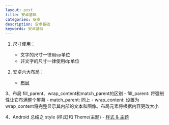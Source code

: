 ```yaml
---
layout: post
title: 安卓基础
categories: 安卓
description: 安卓基础
keywords: 安卓基础
---
```


1. 尺寸使用：
    - 文字的尺寸一律用sp单位
    - 非文字的尺寸一律使用dp单位

2. 安卓六大布局：
    - [布局](https://www.jianshu.com/p/a567c5cf8e1a)

3、布局 fill_parent、wrap_content和match_parent的区别
    - fill_parent: 将强制性让它布满整个屏幕
    - match_parent: 同上
    - wrap_content: 设置为wrap_content将完整显示其内部的文本和图像。布局元素将根据内容更改大小

4、Android 总结之 style (样式)和 Theme(主题)
    - [样式 & 主题](https://blog.csdn.net/oudetu/article/details/78568436?depth_1-utm_source=distribute.pc_relevant.none-task-blog-BlogCommendFromBaidu-1&utm_source=distribute.pc_relevant.none-task-blog-BlogCommendFromBaidu-1)
